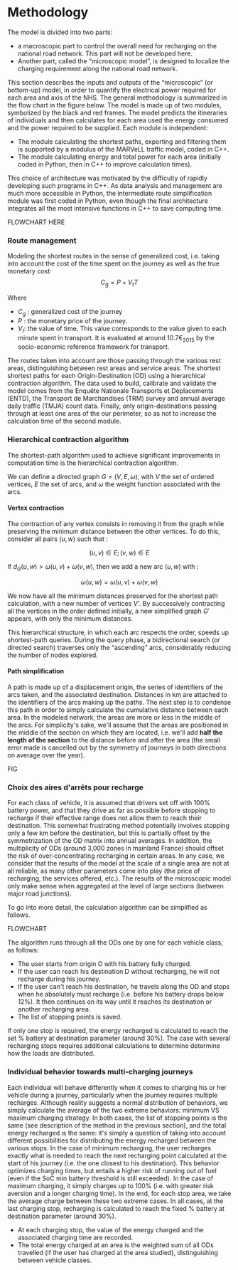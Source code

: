 # Methodology

The model is divided into two parts: 
- a macroscopic part to control the overall need for recharging on the national road network. This part will not be developed here.
- Another part, called the “microscopic model”, is designed to localize the charging requirement along the national road network.

This section describes the inputs and outputs of the “microscopic” (or bottom-up) model, in order to quantify the electrical power required for each area and axis of the NHS. The general methodology is summarized in the flow chart in the figure below. The model is made up of two modules, symbolized by the black and red frames. 
The model predicts the itineraries of individuals and then calculates for each area used the energy consumed and the power required to be supplied. Each module is independent: 

- The module calculating the shortest paths, exporting and filtering them is supported by a modulus of the MARVeLL traffic model, coded in C++.
- The module calculating energy and total power for each area (initially coded in Python, then in C++ to improve calculation times).

This choice of architecture was motivated by the difficulty of rapidly developing such programs in C++. As data analysis and management are much more accessible in Python, the intermediate route simplification module was first coded in Python, even though the final architecture integrates all the most intensive functions in C++ to save computing time.

FLOWCHART HERE

### Route management

Modeling the shortest routes in the sense of generalized cost, i.e. taking into account the cost of the time spent on the journey as well as the true monetary cost: 
$$C_g = P + V_tT$$

Where 
- $C_g$ : generalized cost of the journey
- $P$ : the monetary price of the journey.
- $V_t$: the value of time. This value corresponds to the value given to each minute spent in transport. It is evaluated at around $10.7€_{2015}$ by the socio-economic reference framework for transport.

The routes taken into account are those passing through the various rest areas, distinguishing between rest areas and service areas. The shortest 
shortest paths for each Origin-Destination (OD) using a hierarchical contraction algorithm.
The data used to build, calibrate and validate the model comes from the Enquête Nationale Transports et Déplacements (ENTD), 
the Transport de Marchandises (TRM) survey and annual average daily traffic (TMJA) count data. Finally, only origin-destinations passing through at least one area of the 
our perimeter, so as not to increase the calculation time of the second module.

### Hierarchical contraction algorithm

The shortest-path algorithm used to achieve significant improvements in computation time is the hierarchical contraction algorithm.

We can define a directed graph $G = (V,E,\omega)$, with $V$ the set of ordered vertices, $E$ the set of arcs, and $\omega$ the weight function associated with the arcs.


#### Vertex contraction

The contraction of any vertex consists in removing it from the graph while preserving the minimum distance between the other vertices. To do this, consider all pairs $(u,w)$ such that :

$$ (u, v) \in E ; (v, w) \in E $$ 

If $d_G(u, w) > \omega(u, v) + \omega(v, w)$, then we add a new arc $(u, w)$ with :

$$\omega(u, w) = \omega(u, v) + \omega(v, w)$$

We now have all the minimum distances preserved for the shortest path calculation, with a new number of vertices $V'$. By successively contracting all the vertices in the order defined initially, a new simplified graph $G'$ appears, with only the minimum distances.

This hierarchical structure, in which each arc respects the order, speeds up shortest-path queries. During the query phase, a bidirectional search (or directed search) traverses only the “ascending” arcs, considerably reducing the number of nodes explored.

#### Path simplification

A path is made up of a displacement origin, the series of identifiers of the arcs taken, and the associated destination. Distances in km are attached to the identifiers of the arcs making up the paths.  The next step is to condense this path in order to simply calculate the cumulative distance between each area. In the modeled network, the areas are more or less in the middle of the arcs. For simplicity's sake, we'll assume that the areas are positioned in the middle of the section on which they are located, i.e. we'll add **half the length of the section** to the distance before and after the area (the small error made is cancelled out by the symmetry of journeys in both directions on average over the year). 

FIG 

### Choix des aires d'arrêts pour recharge

For each class of vehicle, it is assumed that drivers set off with 100% battery power, and that they drive as far as possible before stopping to recharge if their effective range does not allow them to reach their destination. This somewhat frustrating method potentially involves stopping only a few km before the destination, but this is partially offset by the symmetrization of the OD matrix into annual averages.  In addition, the multiplicity of ODs (around 3,000 zones in mainland France) should offset the risk of over-concentrating recharging in certain areas. In any case, we consider that the results of the model at the scale of a single area are not at all reliable, as many other parameters come into play (the price of recharging, the services offered, etc.). The results of the microscopic model only make sense when aggregated at the level of large sections (between major road junctions).

To go into more detail, the calculation algorithm can be simplified as follows. 

FLOWCHART

The algorithm runs through all the ODs one by one for each vehicle class, as follows:
- The user starts from origin O with his battery fully charged.
- If the user can reach his destination D without recharging, he will not recharge during his journey.
- If the user can't reach his destination, he travels along the OD and stops when he absolutely must recharge (i.e. before his battery drops below 12%). It then continues on its way until it reaches its destination or another recharging area.
- The list of stopping points is saved.

If only one stop is required, the energy recharged is calculated to reach the set % battery at destination parameter (around 30%). The case with several recharging stops requires additional calculations to determine determine how the loads are distributed.

### Individual behavior towards multi-charging journeys 

Each individual will behave differently when it comes to charging his or her vehicle during a journey, particularly when the journey requires multiple recharges. Although reality suggests a normal distribution of behaviors, we simply calculate the average of the two extreme behaviors: minimum VS maximum charging strategy. In both cases, the list of stopping points is the same (see description of the method in the previous section), and the total energy recharged is the same: it's simply a question of taking into account different possibilities for distributing the energy recharged between the various stops.
In the case of minimum recharging, the user recharges exactly what is needed to reach the next recharging point calculated at the start of his journey (i.e. the one closest to his destination). This behavior optimizes charging times, but entails a higher risk of running out of fuel (even if the SoC min battery threshold is still exceeded). In the case of maximum charging, it simply charges up to 100% (i.e. with greater risk aversion and a longer charging time). In the end, for each stop area, we take the average charge between these two extreme cases. 
In all cases, at the last charging stop, recharging is calculated to reach the fixed % battery at destination parameter (around 30%).

- At each charging stop, the value of the energy charged and the associated charging time are recorded.
- The total energy charged at an area is the weighted sum of all ODs travelled (if the user has charged at the area studied), distinguishing between vehicle classes.


